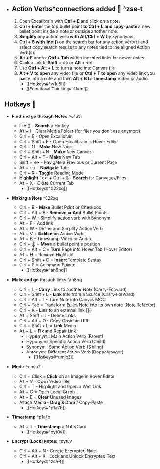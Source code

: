 - ## Action Verbs^connections added 🧭 ^zse-t
    1. Open Excalibrain with **Ctrl + E** and click on a note.
    2. **Ctrl + Enter** the top bullet point **to Ctrl + L and copy-paste** a new bullet point inside a note or outside another note.
    3. **Simplify** any action verb **with Alt/Ctrl + W** by Synonyms.
    4. **Ctrl + S with line:()** on the search bar for any action verb(s) and select copy search results to any notes tied to the aligned Action Verb(s).
    5. **Alt + F** and/or **Ctrl + Tab** within indented links for newer notes.
    6. **Click** a link to **Shift + ↔** or **Alt + ↔**!
    7. Use **Ctrl + Alt + L** to turn a note into Canvas file
    8. **Alt + V to open** any video file or **Ctrl + T to open** any video link you paste into a note and then **Alt + B to Timestamp** Video or Audio.
        - [[Hotkeys#^w1u5i]]
        - [[Functional Thinking#^11kml]]

## Hotkeys 🧭
- **Find and go through Notes** ^w1u5i
    - line:() - **Search** a Hotkey
    - Alt + I - Clear Media Folder (for files you don’t use anymore)
    - Ctrl + E - Open Excalibrain
    - Ctrl + Shift + E - Open Excalibrain in Hover Editor
    - Ctrl + N - **Make** New Note
    - Ctrl + Shift + N - **Make** New Canvas
    - Ctrl + Alt + T - **Make** New Tab
    - Shift + ↔ - Navigate a Previous or Current Page
    - Alt + ↔ - **Navigate** Tabs
    - Ctrl + R - **Toggle** Reading Mode
    - **Highlight** Text + Ctrl + S - **Search** for Canvases/Files
    - Alt + X - Close Current Tab
        - [[Hotkeys#^022xq]]

- **Making a Note** ^022xq
    - Ctrl + B - **Make** Bullet Point or Checkbox
    - Ctrl + Alt + B - **Remove or Add** Bullet Points
    - Ctrl + W - Simplify action verb with Synonym
    - Alt + F - Add link
    - Alt + W - Define and Simplify Action Verb
    - Alt + V = **Bolden** an Action Verb
    - Alt + B - Timestamp Video or Audio
    - Ctrl + ↕ = **Move** a bullet point's position
    - Ctrl + Alt + C = **Turn** Page into Hover Tab (Hover Editor)
    - Alt + H = Remove Highlight
    - Ctrl + Shift + C = **Insert** Template Syntax
    - Ctrl + P = Command Palette
        - [[Hotkeys#^an8nq]]

- **Make and go** through links ^an8nq
    - Ctrl + L - **Carry** Link to another Note (Carry-Forward)
    - Ctrl + Shift + L - **Link** Info from a Source (Carry-Forward)
    - Ctrl + Alt + L - Turn Note into Canvas MOC
    - Ctrl + Tab = Transform Bullet Note into its own note (Note Refactor)
    - Ctrl + K - **Link** to an external link []\()
    - Alt + Shift + L - Delete Links
    - Ctrl + Alt + O - Copy Obsidian URL
    - Ctrl + Shift + L = **Link** Media
    - Alt + L = **Fix** and Repair Link
        - Hypernym:: Main Action Verb (Parent)
        - Hyponym:: Specific Action Verb (Child)
        - Synonym:: Same Action Verb (Sibling)
        - Antonym:: Different Action Verb (Doppelganger)
            - [[Hotkeys#^umjo2]]

- **Media** ^umjo2
    - Ctrl + Click = **Click** on an Image in Hover Editor
    - Alt + V - Open Video File
    - Ctrl + T - Highlight and Open a Web Link
    - Alt + G = Open Local Graph
    - Alt + E = **Clear** Unused Images
    - Attach Media - **Drag & Drop** / Copy-Paste
        - [[Hotkeys#^p1a7b]]

- **Timestamp** ^p1a7b
    - Alt + T - **Timestamp** a Note/Card
        - [[Hotkeys#^oyt0v]]

- **Encrypt (Lock) Notes:** ^oyt0v
    - Ctrl + Alt + N - Create Encrypted Note
    - Ctrl + Alt + K - Lock and Unlock Encrypted Text
        - [[Hotkeys#^zse-t]]
